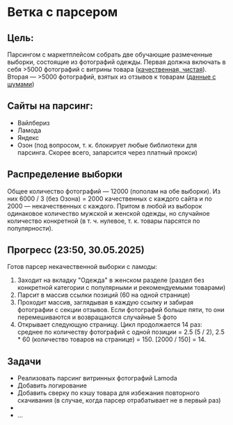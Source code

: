 
# Ветка с парсером

## Цель:

Парсингом с маркетплейсом собрать две обучающие размеченные выборки, состоящие из фотографий одежды. Первая должна включать в себя >5000 фотографий с витрины товара ([качественная, чистая](https://a.lmcdn.ru/img600x866/M/P/MP002XW1G0SE_26726427_1_v2_2x.jpg)). Вторая — >5000 фотографий, взятых из отзывов к товарам ([данные с шумами](https://a.lmcdn.ru/photoreview/?key=0b699489-c853-3c4d-7cc8-63614a3ddb69-photoreview-s3.jpeg))

## Сайты на парсинг:

<ul>
<li>Вайлбериз</li>
<li>Ламода</li>
<li>Яндекс</li>
<li>Озон (под вопросом, т. к. блокирует любые библиотеки для парсинга. Скорее всего, запарсится через платный прокси)</li>
</ul>

## Распределение выборки

Общее количество фотографий — 12000 (пополам на обе выборки). Из них 6000 / 3  (без Озона) = 2000 качественных с каждого сайта и по 2000 — некачественных с каждого. Притом в любой из выборок одинаковое количество мужской и женской одежды, но случайное количество конкретной (в т. ч. нулевое, т. к. товары парсятся по популярности).

## Прогресс (23:50, 30.05.2025)

Готов парсер некачественной выборки с ламоды:
<ol>  
<li>Заходит на вкладку "Одежда" в женском разделе (раздел без конкретной категории с популярными и рекомендуемыми товарами)</li>
<li>Парсит в массив ссылки позиций (60 на одной странице)</li>  
<li>Проходит массив, заглядывая в каждую ссылку и забирая фотографии с секции отзывов. Если фотографий больше пяти, то они перемешиваются и возвращаются случайные 5 фото</li>
<li>Открывает следующую страницу. Цикл продолжается 14 раз: среднее по количеству фотографий с одной позиции = 2.5 (5 / 2), 2.5 * 60 (количество товаров на странице) = 150. [2000 / 150] = 14. </li>
</ol>

## Задачи

<ul>
<li>Реализовать парсинг витринных фотографий Lamoda</li>
<li>Добавить логирование</li>
<li>Добавить сверку по кэшу товара для избежания повторного скачивания (в случае, когда парсер отрабатывает не в первый раз)</li>
<li></li>
<li>...</li>
</ul>